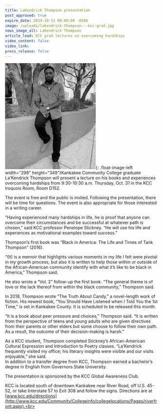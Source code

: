 ```yaml
---
title: LaKendrick Thompson presentation
post_approved: true
expire_date: 2019-10-31 00:00:00 -0500
image: /uploads/lakendrick-thompson---kcc-grad.jpg
news_image_alt: LaKendrick Thompson
article_lead: KCC grad lectures on overcoming hardships
video_content: false
video_link:
press_release: false
---
```


![](/uploads/lakendrick-thompson---kcc-grad---copy.jpg){: .float-image-left width="298" height="349"}Kankakee Community College graduate La’Kendrick Thompson will present a lecture on his books and experiences overcoming hardships from 9:30-10:30 a.m. Thursday, Oct. 31 in the KCC Iroquois Room, Room D152.

The event is free and the public is invited. Following the presentation, there will be time for questions. The event is also appropriate for those interested in a writing career.&nbsp;

“Having experienced many hardships in life, he is proof that anyone can overcome their circumstances and be successful at whatever path is chosen,” said KCC professor Penelope Stickney. “He will use his life and experiences as motivational examples toward success.”

Thompson’s first book was “Black in America: The Life and Times of Tank Thompson” (2016).&nbsp;

“(It) is a memoir that highlights various moments in my life I felt were pivotal in my growth process, but also it is written to help those within or outside of the African-American community identify with what it’s like to be black in America,” Thompson said.&nbsp;

He also wrote a “Vol. 2” follow-up the first book. “The general theme is of love or the lack thereof from within the black community,” Thompson said.

In 2018, Thompson wrote “The Truth About Candy,” a novel-length work of fiction. His newest book, “You Should Have Listened when I Told You the 1st Time,” is set in Kankakee County. It is scheduled to be released this month.&nbsp;

“It is a book about peer pressure and choices,” Thompson said. “It is written from the perspective of teens and young adults who are given directives from their parents or other elders but some choose to follow their own path. As a result, the outcome of their decision-making is harsh.”

As a KCC student, Thompson completed Stickney’s African-American Cultural Expression and Introduction to Poetry classes. “La’Kendrick frequently visited my office; his literary insights were visible and our visits enjoyable,” she said.<br>In addition to a transfer degree from KCC, Thompson earned a bachelor’s degree in English from Governors State University.&nbsp;

The presentation is sponsored by the KCC Global Awareness Club.

KCC is located south of downtown Kankakee near River Road, off U.S. 45-52, or take Interstate 57 to Exit 308 and follow the signs. Directions are at [www.kcc.edu/directions](http://www.kcc.edu/Community/Collegeinfo/collegelocations/Pages/riverfront.aspx).<br>&nbsp;
